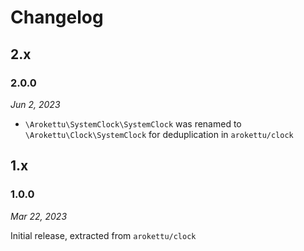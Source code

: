 # Changelog

## 2.x

### 2.0.0

*Jun 2, 2023*

* `\Arokettu\SystemClock\SystemClock` was renamed to `\Arokettu\Clock\SystemClock`
  for deduplication in `arokettu/clock`

## 1.x

### 1.0.0

*Mar 22, 2023*

Initial release, extracted from `arokettu/clock`
